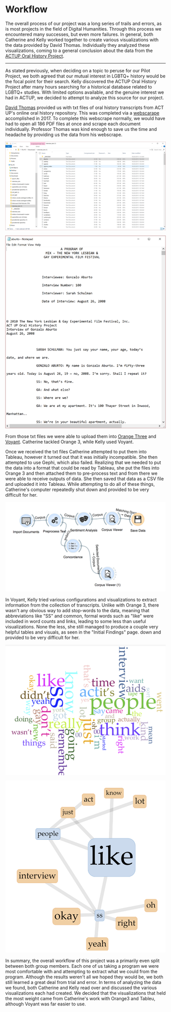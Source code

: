 # Workflow



The overall process of our project was a long series of trails and errors, as is most projects in the field of Digital Humanities. Through this process we encountered many successes, but even more failures. In general, both Catherine and Kelly worked together to create various visualizations with the data provided by David Thomas. Individually  they analyzed these visualizations, coming to a general conclusion about the data from the [ACTUP Oral History Project](http://actuporalhistory.org/index1.html).


---

As stated previously, when deciding on a topic to peruse for our Pilot Project, we both agreed that our mutual interest in LGBTQ+ history would be the focal point for their search. Kelly discovered the ACTUP Oral History Project after many hours searching for a historical database related to LGBTQ+ studies. With limited options available, and the genuine interest we had in ACTUP, we decided to attempt to analyze this source for our project.

[David Thomas](http://theportus.com) provided us with txt files of oral history transcripts from ACT UP's online oral history repository. This was completed via a [webscarape](http://webscraper.io/) accomplished in 2017. To complete this webscrape normally, we would have had to open all 186 PDF files at once and scrape each document individually. Professor Thomas was kind enough to save us the time and headache by providing us the data from his webscrape.


![image](imgs/w1.PNG)

![image](imgs/w2.PNG)

From those txt files we were able to upload them into [Orange Three](https://orange.biolab.si) and [Voyant](http://voyant-tools.org/). Catherine tackled Orange 3, while Kelly used Voyant.

Once we received the txt files Catherine attempted to put them into Tableau, however it turned out that it was initially incompatible. She then attempted to use Gephi, which also failed. Realizing that we needed to put the data into a format that could be read by Tableau, she put the files into Orange 3 and then attached them to pre-process text and from there we were able to receive outputs of data. She then saved that data as a CSV file and uploaded it into Tableau. While attempting to do all of these things, Catherine's computer repeatedly shut down and provided to be very difficult for her.

![image](imgs/w3.png)

In Voyant, Kelly tried various configurations and visualizations to extract information from the collection of transcripts. Unlike with Orange 3, there wasn't any obvious way to add stop-words to the data, meaning that abbreviations like "SS" and common, formal words such as "like" were included in word counts and links, leading to some less than useful visualizations. None the less, she still managed to produce a couple very helpful tables and visuals, as seen in the "Initial Findings" page. down and provided to be very difficult for her.

![image](imgs/v4.PNG)

![image](imgs/v5.PNG)

In summary, the overall workflow of this project was a primarily even split between both group members. Each one of us taking a program we were most comfortable with and attempting to extract what we could from the program. Although the results weren't all we hoped they would be, we both still learned a great deal from trial and error. In terms of analyzing the data we found, both Catherine and Kelly read over and discussed the various visualizations each had created. We decided that the visualizations that held the most weight came from Catherine's work with Orange3 and Tableu, although Voyant was far easier to use. 


